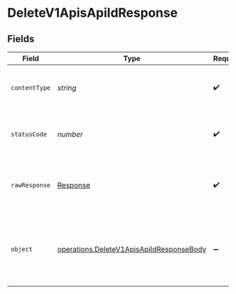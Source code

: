 # DeleteV1ApisApiIdResponse


## Fields

| Field                                                                                                | Type                                                                                                 | Required                                                                                             | Description                                                                                          |
| ---------------------------------------------------------------------------------------------------- | ---------------------------------------------------------------------------------------------------- | ---------------------------------------------------------------------------------------------------- | ---------------------------------------------------------------------------------------------------- |
| `contentType`                                                                                        | *string*                                                                                             | :heavy_check_mark:                                                                                   | HTTP response content type for this operation                                                        |
| `statusCode`                                                                                         | *number*                                                                                             | :heavy_check_mark:                                                                                   | HTTP response status code for this operation                                                         |
| `rawResponse`                                                                                        | [Response](https://developer.mozilla.org/en-US/docs/Web/API/Response)                                | :heavy_check_mark:                                                                                   | Raw HTTP response; suitable for custom response parsing                                              |
| `object`                                                                                             | [operations.DeleteV1ApisApiIdResponseBody](../../models/operations/deletev1apisapiidresponsebody.md) | :heavy_minus_sign:                                                                                   | The api was successfully deleted, it may take up to 30s for this to take effect in all regions       |